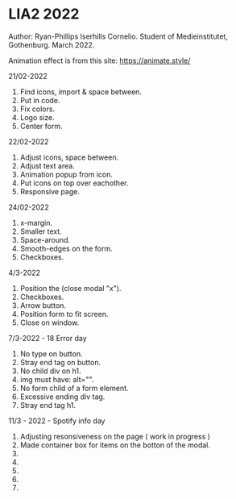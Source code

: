 # LIA2 2022
Author: Ryan-Phillips Iserhills Cornelio.
Student of Medieinstitutet, Gothenburg.
March 2022. 

Animation effect is from this site: https://animate.style/

21/02-2022
1. Find icons, import & space between.
2. Put in code.
3. Fix colors.
4. Logo size.
5. Center form.


22/02-2022
1. Adjust icons, space between.
2. Adjust text area.
3. Animation popup from icon.
4. Put icons on top over eachother.
5. Responsive page.

24/02-2022
1. x-margin.
2. Smaller text.
3. Space-around.
4. Smooth-edges on the form.
5. Checkboxes.

4/3-2022
1. Position the (close modal "x").
2. Checkboxes.
3. Arrow button.
4. Position form to fit screen.
5. Close on window.

7/3-2022 - 18 Error day
1. No type on button.
2. Stray end tag on button.
3. No child div on h1.
4. img must have: alt="".
5. No form child of a form element.
6. Excessive ending div tag.
7. Stray end tag h1.

11/3 - 2022 - Spotify info day
1. Adjusting resonsiveness on the page ( work in progress )
2. Made container box for items on the botton of the modal.
3. 
4. 
5. 
6. 
7. 
